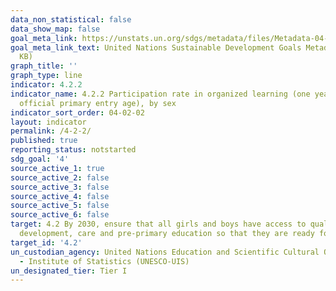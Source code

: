 ```yaml
---
data_non_statistical: false
data_show_map: false
goal_meta_link: https://unstats.un.org/sdgs/metadata/files/Metadata-04-02-02.pdf
goal_meta_link_text: United Nations Sustainable Development Goals Metadata (PDF 223
  KB)
graph_title: ''
graph_type: line
indicator: 4.2.2
indicator_name: 4.2.2 Participation rate in organized learning (one year before the
  official primary entry age), by sex
indicator_sort_order: 04-02-02
layout: indicator
permalink: /4-2-2/
published: true
reporting_status: notstarted
sdg_goal: '4'
source_active_1: true
source_active_2: false
source_active_3: false
source_active_4: false
source_active_5: false
source_active_6: false
target: 4.2 By 2030, ensure that all girls and boys have access to quality early childhood
  development, care and pre-primary education so that they are ready for primary education
target_id: '4.2'
un_custodian_agency: United Nations Education and Scientific Cultural Organisation
  - Institute of Statistics (UNESCO-UIS)
un_designated_tier: Tier I
---
```

